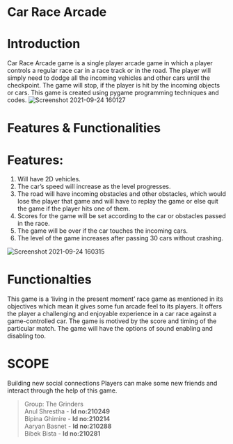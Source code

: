# Car Race Arcade

# Introduction

Car Race Arcade game is a single player arcade game in which a player controls a regular race car in a race track or in the road. The player will simply need to dodge all the incoming vehicles and other cars until the checkpoint. The game will stop, if the player is hit by the incoming objects or cars. This game is created using pygame programming techniques and codes.
![Screenshot 2021-09-24 160127](https://user-images.githubusercontent.com/84695167/135124751-bb4ab37e-867b-4519-b5a9-6e9c6285440c.jpg)

# Features & Functionalities 

# Features:
1. Will have 2D vehicles.
2. The car’s speed will increase as the level progresses.
3. The road will have incoming obstacles and other obstacles, which would lose the player that game and will have to replay the game or else quit the game if the player hits one of them.
4. Scores for the game will be set according to the car or obstacles passed in the race.
5. The game will be over if the car touches the incoming cars.
6. The level of the game increases after passing 30 cars without crashing.

![Screenshot 2021-09-24 160315](https://user-images.githubusercontent.com/84695167/135128273-638e5f38-b7fa-4f06-8077-9ae15fc4dd85.jpg)

# Functionalties

This game is a ‘living in the present moment’ race game as mentioned in its objectives which mean it gives some fun arcade feel to its players. It offers the player a challenging and enjoyable experience in a car race against a game-controlled car. The game is motived by the score and timing of the particular match. The game will have the options of sound enabling and disabling too.

# SCOPE

Building new social connections
Players can make some new friends and interact through the help of this game. 

> Group: The Grinders <br>
Anul Shrestha - **Id no:210249** <br>
Bipina Ghimire - **Id no:210214** <br>
Aaryan Basnet - **Id no:210288** <br>
Bibek Bista - **Id no:210281**

